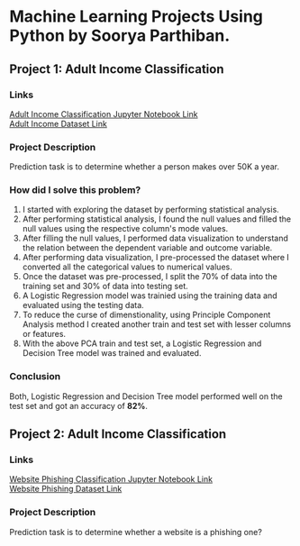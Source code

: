 # Machine Learning Projects Using Python by Soorya Parthiban.

## Project 1: Adult Income Classification

### Links
[Adult Income Classification Jupyter Notebook Link](https://github.com/drdataSpp/Spp-Machine-Learning-using-Python/blob/main/SPP_ML_1%20Adult%20income%20predictions.ipynb)<br>
[Adult Income Dataset Link](https://archive.ics.uci.edu/ml/datasets/adult)

### Project Description
Prediction task is to determine whether a person makes over 50K a year.

### How did I solve this problem?
1. I started with exploring the dataset by performing statistical analysis.
2. After performing statistical analysis, I found the null values and filled the null values using the respective column's mode values.
3. After filling the null values, I performed data visualization to understand the relation between the dependent variable and outcome variable.
4. After performing data visualization, I pre-processed the dataset where I converted all the categorical values to numerical values.
5. Once the dataset was pre-processed, I split the 70% of data into the training set and 30% of data into testing set.
6. A Logistic Regression model was trainied using the training data and evaluated using the testing data.
7. To reduce the curse of dimenstionality, using Principle Component Analysis method I created another train and test set with lesser columns or features.
8. With the above PCA train and test set, a Logistic Regression and Decision Tree model was trained and evaluated. 

### Conclusion
Both, Logistic Regression and Decision Tree model performed well on the test set and got an accuracy of **82%**.


## Project 2: Adult Income Classification

### Links
[Website Phishing Classification Jupyter Notebook Link](https://github.com/drdataSpp/Spp-Machine-Learning-using-Python/blob/main/SPP_ML_2%20Website%20Phishing%20Predictions.ipynb)<br>
[Website Phishing Dataset Link](https://github.com/dphi-official/Datasets/tree/master/phishing_data)

### Project Description
Prediction task is to determine whether a website is a phishing one?
